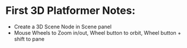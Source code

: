 # First 3D Platformer Notes:

* Create a 3D Scene Node in Scene panel
* Mouse Wheels to Zoom in/out, Wheel button to orbit, Wheel button + shift to pane
